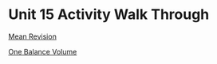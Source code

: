# Unit 15 Activity Walk Through

[Mean Revision](https://youtu.be/QvNksGgfbA0)

[One Balance Volume](https://youtu.be/7Woxywoz-qM)
